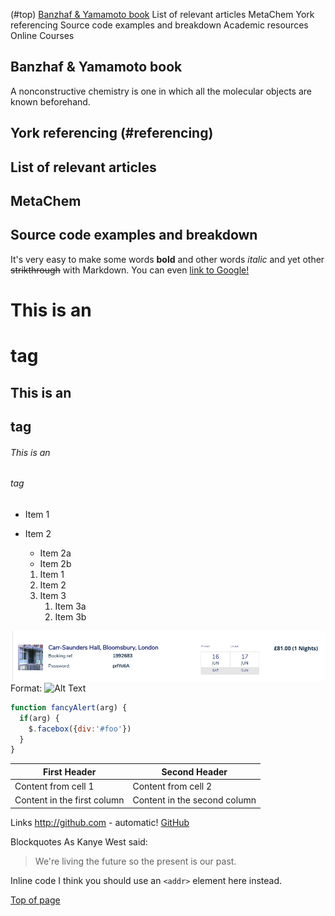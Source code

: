 (#top)
[Banzhaf & Yamamoto book](#Banzhaf)
List of relevant articles
MetaChem
York referencing
Source code examples and breakdown
Academic resources
Online Courses

## Banzhaf & Yamamoto book
A nonconstructive chemistry is one in which all the molecular objects are known beforehand.
## York referencing (#referencing)
## List of relevant articles
## MetaChem
## Source code examples and breakdown

It's very easy to make some words **bold** and other words *italic*  and yet other ~~strikthrough~~ with Markdown. You can even [link to Google!](http://google.com)

# This is an <h1> tag
## This is an <h2> tag
###### This is an <h6> tag

* Item 1
* Item 2
  * Item 2a
  * Item 2b

  1. Item 1
  1. Item 2
  1. Item 3
     1. Item 3a
     1. Item 3b

![My image](/img/pic.png)
Format: ![Alt Text](url)

```javascript
function fancyAlert(arg) {
  if(arg) {
    $.facebox({div:'#foo'})
  }
}
```

First Header | Second Header
------------ | -------------
Content from cell 1 | Content from cell 2
Content in the first column | Content in the second column

Links
http://github.com - automatic!
[GitHub](http://github.com)

Blockquotes
As Kanye West said:

> We're living the future so
> the present is our past.

Inline code
I think you should use an
`<addr>` element here instead.

[Top of page](#top)

